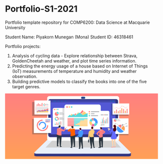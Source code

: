 # Portfolio-S1-2021

Portfolio template repository for COMP6200: Data Science at Macquarie University

Student Name: Piyakorn Munegan (Mona)
Student ID: 46318461

Portfolio projects:
  1. Analysis of cycling data - Explore relationship between Strava, GoldenCheetah and weather, and plot time series information.
  2. Predicting the energy usage of a house based on Internet of Things (IoT) measurements of temperature and humidity and weather observation.
  3. Building predictive models to classify the books into one of the five target genres.
  
  
  ![Github logo](data/analysis-1.png)
  
  
